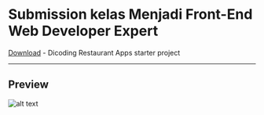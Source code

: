 # Submission kelas Menjadi Front-End Web Developer Expert

[Download](https://github.com/dicodingacademy/a219-mfwde-labs/raw/099-starter-project/restaurant-apps.zip) - Dicoding Restaurant Apps starter project

---

## Preview
![alt text](https://i.ibb.co/89gST3X/76505-03.png)
